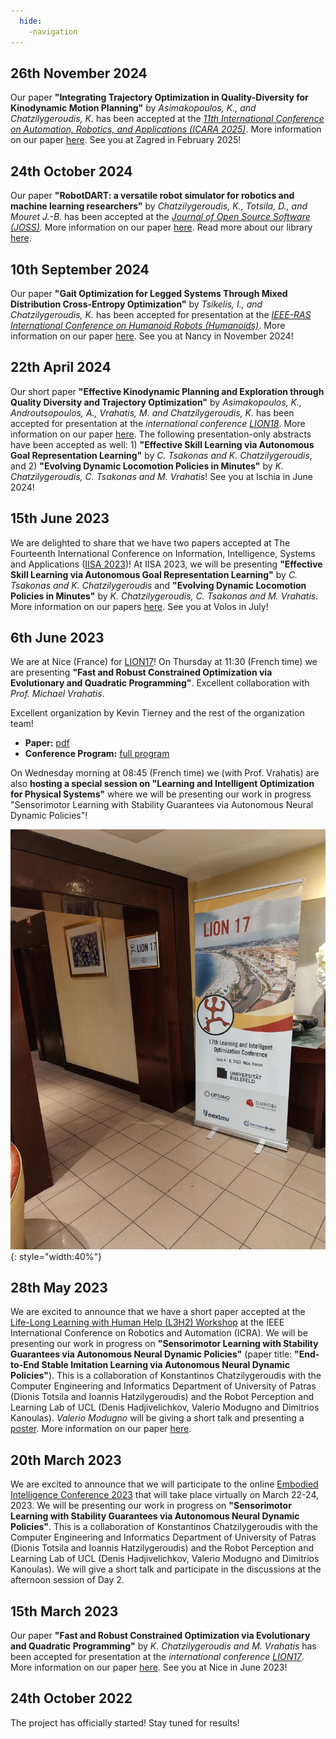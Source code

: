 ```yaml
---
  hide:
    -navigation
---
```


## 26th November 2024

Our paper **"Integrating Trajectory Optimization in Quality-Diversity for Kinodynamic Motion Planning"** by *Asimakopoulos, K., and Chatzilygeroudis, K.* has been accepted at the *[11th International Conference on Automation, Robotics, and Applications (ICARA 2025)](https://icara.us/)*. More information on our paper [here](publications.md). See you at Zagred in February 2025!

## 24th October 2024

Our paper **"RobotDART: a versatile robot simulator for robotics and machine learning researchers"** by *Chatzilygeroudis, K., Totsila, D., and Mouret J.-B.* has been accepted at the *[Journal of Open Source Software (JOSS)](https://joss.theoj.org/)*. More information on our paper [here](publications.md). Read more about our library [here](https://nosalro.github.io/robot_dart/).

## 10th September 2024

Our paper **"Gait Optimization for Legged Systems Through Mixed Distribution Cross-Entropy Optimization"** by *Tsikelis, I., and Chatzilygeroudis, K.* has been accepted for presentation at the *[IEEE-RAS International Conference on Humanoid Robots (Humanoids)](https://2024.ieee-humanoids.org/)*. More information on our paper [here](publications.md). See you at Nancy in November 2024!

## 22th April 2024

Our short paper **"Effective Kinodynamic Planning and Exploration through Quality Diversity and Trajectory Optimization"** by *Asimakopoulos, K., Androutsopoulos, A., Vrahatis, M. and Chatzilygeroudis, K.* has been accepted for presentation at the *international conference [LION18](https://www.lion18.unina.it/)*. More information on our paper [here](publications.md). The following presentation-only abstracts have been accepted as well: 1) **"Effective Skill Learning via Autonomous Goal Representation Learning"** by *C. Tsakonas and K. Chatzilygeroudis*, and 2) **"Evolving Dynamic Locomotion Policies in Minutes"** by *K. Chatzilygeroudis, C. Tsakonas and M. Vrahatis*! See you at Ischia in June 2024!

## 15th June 2023

We are delighted to share that we have two papers accepted at The Fourteenth International Conference on Information, Intelligence, Systems and Applications ([IISA 2023](https://easyconferences.eu/iisa2023/))! At IISA 2023, we will be presenting **"Effective Skill Learning via Autonomous Goal Representation Learning"** by *C. Tsakonas and K. Chatzilygeroudis* and **"Evolving Dynamic Locomotion Policies in Minutes"** by *K. Chatzilygeroudis, C. Tsakonas and M. Vrahatis*. More information on our papers [here](publications.md). See you at Volos in July!

## 6th June 2023

We are at Nice (France) for [LION17](https://lion17.org)! On Thursday at 11:30 (French time) we are presenting **"Fast and Robust Constrained Optimization via Evolutionary and Quadratic Programming"**. Excellent collaboration with *Prof. Michael Vrahatis*.

Excellent organization by Kevin Tierney and the rest of the organization team!

- **Paper:** [pdf](http://costashatz.github.io/files/LION17.pdf)
- **Conference Program:** [full program](https://lion17.org/#program)

On Wednesday morning at 08:45 (French time) we (with Prof. Vrahatis) are also **hosting a special session on "Learning and Intelligent Optimization for Physical Systems"** where we will be presenting our work in progress "Sensorimotor Learning with Stability Guarantees via Autonomous Neural Dynamic Policies"!

![LION17](images/lion17.jpeg){: style="width:40%"}

## 28th May 2023

We are excited to announce that we have a short paper accepted at the [Life-Long Learning with Human Help (L3H2) Workshop](https://life-long-learning-with-human-help-l3h2.github.io/) at the IEEE International Conference on Robotics and Automation (ICRA). We will be presenting our work in progress on **"Sensorimotor Learning with Stability Guarantees via Autonomous Neural Dynamic Policies"** (paper title: **"End-to-End Stable Imitation Learning via Autonomous Neural Dynamic Policies"**). This is a collaboration of Konstantinos Chatzilygeroudis with the Computer Engineering and Informatics Department of University of Patras (Dionis Totsila and Ioannis Hatzilygeroudis) and the Robot Perception and Learning Lab of UCL (Denis Hadjivelichkov, Valerio Modugno and Dimitrios Kanoulas). *Valerio Modugno* will be giving a short talk and presenting a [poster](files/2023-ICRA-L3H2-Poster-ANDPs.pdf). More information on our paper [here](publications.md).


## 20th March 2023

We are excited to announce that we will participate to the online [Embodied Intelligence Conference 2023](https://embodied-intelligence.org/) that will take place virtually on March 22-24, 2023. We will be presenting our work in progress on **"Sensorimotor Learning with Stability Guarantees via Autonomous Neural Dynamic Policies"**. This is a collaboration of Konstantinos Chatzilygeroudis with the Computer Engineering and Informatics Department of University of Patras (Dionis Totsila and Ioannis Hatzilygeroudis) and the Robot Perception and Learning Lab of UCL (Denis Hadjivelichkov, Valerio Modugno and Dimitrios Kanoulas). We will give a short talk and participate in the discussions at the afternoon session of Day 2.

## 15th March 2023

Our paper **"Fast and Robust Constrained Optimization via Evolutionary and Quadratic Programming"** by *K. Chatzilygeroudis and M. Vrahatis* has been accepted for presentation at the *international conference [LION17](https://lion17.org/)*. More information on our paper [here](publications.md). See you at Nice in June 2023!

## 24th October 2022

The project has officially started! Stay tuned for results!
